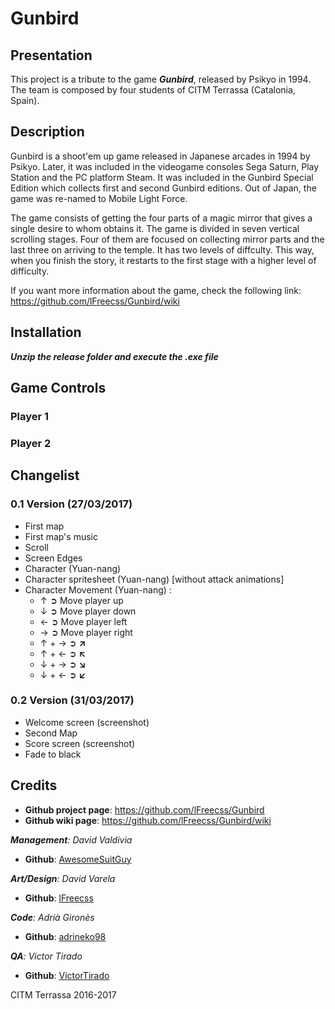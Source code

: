 # Gunbird
## Presentation
This project is a tribute to the game **_Gunbird_**, released by Psikyo in 1994. The team is composed by four students of CITM Terrassa (Catalonia, Spain).

## Description
Gunbird is a shoot'em up game released in Japanese arcades in 1994 by Psikyo. Later, it was included in the videogame consoles Sega Saturn, Play Station and the PC platform Steam. It was included in the Gunbird Special Edition which collects first and second Gunbird editions. Out of Japan, the game was re-named to Mobile Light Force.

The game consists of getting the four parts of a magic mirror that gives a single desire to whom obtains it. The game is divided in seven vertical scrolling stages. Four of them are focused on collecting mirror parts and the last three on arriving to the temple. It has two levels of diffculty. This way, when you finish the story, it restarts to the first stage with a higher level of difficulty.

If you want more information about the game, check the following link: https://github.com/lFreecss/Gunbird/wiki

## Installation
**_Unzip the release folder and execute the .exe file_**

## Game Controls
### Player 1
### Player 2

## Changelist
### 0.1 Version (27/03/2017)
* First map
* First map's music
* Scroll
* Screen Edges
* Character (Yuan-nang)
* Character spritesheet (Yuan-nang) [without attack animations]
* Character Movement (Yuan-nang) :
     * ↑ ➲ Move player up
     * ↓ ➲ Move player down
     * ← ➲ Move player left
     * → ➲ Move player right
     * ↑ + → ➲ **↗**
     * ↑ + ← ➲ **↖**
     * ↓ + → ➲ **↘**
     * ↓ + ← ➲ **↙**
### 0.2 Version (31/03/2017)
* Welcome screen (screenshot)
* Second Map
* Score screen (screenshot)
* Fade to black    
## Credits

* **Github project page**: https://github.com/lFreecss/Gunbird
* **Github wiki page**: https://github.com/lFreecss/Gunbird/wiki

_**Management**: David Valdivia_
* **Github**: [AwesomeSuitGuy](https://github.com/AwesomeSuitGuy)

_**Art/Design**: David Varela_
* **Github**: [lFreecss](https://github.com/lFreecss)

_**Code**: Adrià Gironès_
* **Github**: [adrineko98](https://github.com/adrineko98)

_**QA**: Victor Tirado_
* **Github**: [VictorTirado](https://github.com/VictorTirado)

CITM Terrassa 2016-2017
